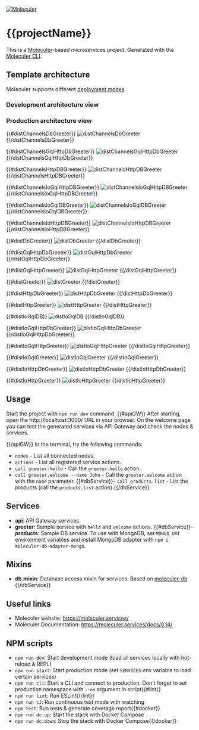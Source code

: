 [![Moleculer](https://badgen.net/badge/Powered%20by/Moleculer/0e83cd)](https://moleculer.services)

# {{projectName}}
This is a [Moleculer](https://moleculer.services/)-based microservices project. Generated with the [Moleculer CLI](https://moleculer.services/docs/0.14/moleculer-cli.html).

## Template architecture
Moleculer supports different [deployment modes](https://moleculer.services/docs/0.14/clustering.html). 

### Development architecture view

### Production architecture view
{{#distChannelsDbGreeter}}
![distChannelsDbGreeter](https://raw.githubusercontent.com/moleculerjs/moleculer-template-project/next/media/dist/channels-db.svg)
{{/distChannelsDbGreeter}}

{{#distChannelsGqlHttpDbGreeter}}
![distChannelsGqlHttpDbGreeter](https://raw.githubusercontent.com/moleculerjs/moleculer-template-project/next/media/dist/channels-gql-http.svg)
{{/distChannelsGqlHttpDbGreeter}}

{{#distChannelsHttpDBGreeter}}
![distChannelsHttpDBGreeter](https://raw.githubusercontent.com/moleculerjs/moleculer-template-project/next/media/dist/channels-http.svg)
{{/distChannelsHttpDBGreeter}}

{{#distChannelsIoGqlHttpDBGreeter}}
![distChannelsIoGqlHttpDBGreeter](https://raw.githubusercontent.com/moleculerjs/moleculer-template-project/next/media/dist/channels-io-gql-http.svg)
{{/distChannelsIoGqlHttpDBGreeter}}

{{#distChannelsIoGqlDBGreeter}}
![distChannelsIoGqlDBGreeter](https://raw.githubusercontent.com/moleculerjs/moleculer-template-project/next/media/dist/channels-io-gql.svg)
{{/distChannelsIoGqlDBGreeter}}

{{#distChannelsIoHttpDBGreeter}}
![distChannelsIoHttpDBGreeter](https://raw.githubusercontent.com/moleculerjs/moleculer-template-project/next/media/dist/channels-io-http.svg)
{{/distChannelsIoHttpDBGreeter}}

{{#distDbGreeter}}
![distDbGreeter](https://raw.githubusercontent.com/moleculerjs/moleculer-template-project/next/media/dist/db.svg)
{{/distDbGreeter}}

{{#distGqlHttpDbGreeter}}
![distGqlHttpDbGreeter](https://raw.githubusercontent.com/moleculerjs/moleculer-template-project/next/media/dist/gql-http-db.svg)
{{/distGqlHttpDbGreeter}}

{{#distGqlHttpGreeter}}
![distGqlHttpGreeter](https://raw.githubusercontent.com/moleculerjs/moleculer-template-project/next/media/dist/gql-http.svg)
{{/distGqlHttpGreeter}}

{{#distGreeter}}
![distGreeter](https://raw.githubusercontent.com/moleculerjs/moleculer-template-project/next/media/dist/greeter.svg)
{{/distGreeter}}

{{#distHttpDbGreeter}}
![distHttpDbGreeter](https://raw.githubusercontent.com/moleculerjs/moleculer-template-project/next/media/dist/http-db.svg)
{{/distHttpDbGreeter}}

{{#distHttpGreeter}}
![distHttpGreeter](https://raw.githubusercontent.com/moleculerjs/moleculer-template-project/next/media/dist/http.svg)
{{/distHttpGreeter}}

{{#distIoGqlDB}}
![distIoGqlDB](https://raw.githubusercontent.com/moleculerjs/moleculer-template-project/next/media/dist/io-gql-db.svg)
{{/distIoGqlDB}}

{{#distIoGqlHttpDbGreeter}}
![distIoGqlHttpDbGreeter](https://raw.githubusercontent.com/moleculerjs/moleculer-template-project/next/media/dist/io-gql-http-db.svg)
{{/distIoGqlHttpDbGreeter}}

{{#distIoGqlHttpGreeter}}
![distIoGqlHttpGreeter](https://raw.githubusercontent.com/moleculerjs/moleculer-template-project/next/media/dist/io-gql-http.svg)
{{/distIoGqlHttpGreeter}}

{{#distIoGqlGreeter}}
![distIoGqlGreeter](https://raw.githubusercontent.com/moleculerjs/moleculer-template-project/next/media/dist/io-gql.svg)
{{/distIoGqlGreeter}}

{{#distIoHttpDbGreeter}}
![distIoHttpDbGreeter](https://raw.githubusercontent.com/moleculerjs/moleculer-template-project/next/media/dist/io-http-db.svg)
{{/distIoHttpDbGreeter}}

{{#distIoHttpGreeter}}
![distIoHttpGreeter](https://raw.githubusercontent.com/moleculerjs/moleculer-template-project/next/media/dist/io-http.svg)
{{/distIoHttpGreeter}}

## Usage
Start the project with `npm run dev` command. 
{{#apiGW}}
After starting, open the http://localhost:3000/ URL in your browser. 
On the welcome page you can test the generated services via API Gateway and check the nodes & services.

{{/apiGW}}
In the terminal, try the following commands:
- `nodes` - List all connected nodes.
- `actions` - List all registered service actions.
- `call greeter.hello` - Call the `greeter.hello` action.
- `call greeter.welcome --name John` - Call the `greeter.welcome` action with the `name` parameter.
{{#dbService}}- `call products.list` - List the products (call the `products.list` action).{{/dbService}}


## Services
- **api**: API Gateway services
- **greeter**: Sample service with `hello` and `welcome` actions.
{{#dbService}}- **products**: Sample DB service. To use with MongoDB, set `MONGO_URI` environment variables and install MongoDB adapter with `npm i moleculer-db-adapter-mongo`.

## Mixins
- **db.mixin**: Database access mixin for services. Based on [moleculer-db](https://github.com/moleculerjs/moleculer-db#readme)
{{/dbService}}


## Useful links

* Moleculer website: https://moleculer.services/
* Moleculer Documentation: https://moleculer.services/docs/0.14/

## NPM scripts

- `npm run dev`: Start development mode (load all services locally with hot-reload & REPL)
- `npm run start`: Start production mode (set `SERVICES` env variable to load certain services)
- `npm run cli`: Start a CLI and connect to production. Don't forget to set production namespace with `--ns` argument in script{{#lint}}
- `npm run lint`: Run ESLint{{/lint}}
- `npm run ci`: Run continuous test mode with watching
- `npm test`: Run tests & generate coverage report{{#docker}}
- `npm run dc:up`: Start the stack with Docker Compose
- `npm run dc:down`: Stop the stack with Docker Compose{{/docker}}
